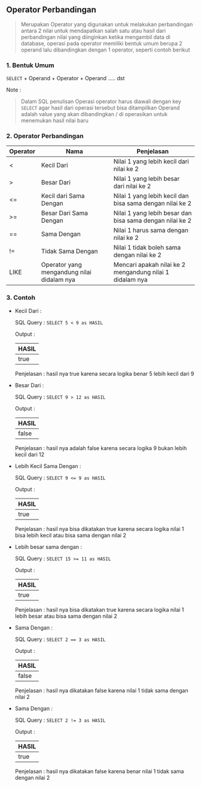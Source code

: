 ## **Operator Perbandingan**

> Merupakan Operator yang digunakan untuk melakukan perbandingan antara 2 nilai untuk mendapatkan salah satu atau hasil dari perbandingan nilai yang diinginkan ketika mengambil data di database, operasi pada operator memiliki bentuk umum berupa 2 operand lalu dibandingkan dengan 1 operator, seperti contoh berikut

### **1. Bentuk Umum**

`SELECT` + Operand + Operator + Operand ..... dst
     
Note : 
> Dalam SQL penulisan Operasi operator harus diawali dengan key `SELECT` agar hasil dari operasi tersebut bisa ditampilkan
> Operand adalah value yang akan dibandingkan / di operasikan untuk menemukan hasil nilai baru


### **2. Operator Perbandingan**


| Operator | Nama     | Penjelasan |
| ----     | -------- | ----------- |
| <        | Kecil Dari     | Nilai 1 yang lebih kecil dari nilai ke 2 |
| >        | Besar Dari      | Nilai 1 yang lebih besar dari nilai ke 2 |
| <=        | Kecil dari Sama Dengan |  Nilai 1 yang lebih kecil dan bisa sama dengan nilai ke 2 |
| >=       | Besar Dari Sama Dengan    |  Nilai 1 yang lebih besar dan bisa sama dengan nilai ke 2 |
| ==        | Sama Dengan   |  Nilai 1 harus sama dengan nilai ke 2 |
| !=  | Tidak Sama Dengan   | Nilai 1 tidak boleh sama dengan nilai ke 2 |
| LIKE  | Operator yang mengandung nilai didalam nya   | Mencari apakah nilai ke 2 mengandung nilai 1 didalam nya |
     
### **3. Contoh**

  - Kecil Dari : 
    
    SQL Query : `SELECT 5 < 9 as HASIL`
    
    Output : 
    
    | HASIL |
    | ----  |
    | true    |
    
    Penjelasan : 
    hasil nya true karena secara logika benar 5 lebih kecil dari 9
    
  - Besar Dari : 
    
    SQL Query : `SELECT 9 > 12 as HASIL`
    
    Output : 
    
    | HASIL |
    | ----  |
    | false    |
    
    Penjelasan : 
    hasil nya adalah false karena secara logika 9 bukan lebih kecil dari 12
    
  - Lebih Kecil Sama Dengan : 
    
    SQL Query : `SELECT 9 <= 9 as HASIL`
    
    Output : 
    
    | HASIL |
    | ----  |
    | true   |
    
    Penjelasan : 
    hasil nya bisa dikatakan true karena secara logika nilai 1 bisa lebih kecil atau bisa sama dengan nilai 2
    
  - Lebih besar sama dengan  : 
    
     SQL Query : `SELECT 15 >= 11 as HASIL`
    
    Output : 
    
    | HASIL |
    | ----  |
    | true    |
    
    Penjelasan : 
    hasil nya bisa dikatakan true karena secara logika nilai 1 lebih besar atau bisa sama dengan nilai 2
    
- Sama Dengan : 
    
    SQL Query : `SELECT 2 == 3 as HASIL`
    
    Output : 
    
    | HASIL |
    | ----  |
    | false   |
    
    Penjelasan : 
    hasil nya dikatakan false karena nilai 1 tidak sama dengan nilai 2
    
- Sama Dengan : 
    
    SQL Query : `SELECT 2 != 3 as HASIL`
    
    Output : 
    
    | HASIL |
    | ----  |
    | true   |
    
    Penjelasan : 
    hasil nya dikatakan false karena benar nilai 1 tidak sama dengan nilai 2
    
    
    
